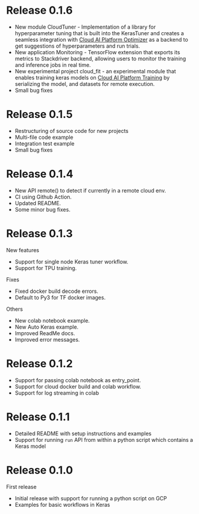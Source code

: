 # Release 0.1.6

* New module CloudTuner - Implementation of a library for hyperparameter tuning that is built into the KerasTuner and creates a seamless integration with [Cloud AI Platform Optimizer](https://cloud.google.com/ai-platform/optimizer/docs/overview) as a backend to get suggestions of hyperparameters and run trials. 
* New application Monitoring - TensorFlow extension that exports its metrics to Stackdriver backend, allowing users to monitor the training and inference jobs in real time.
* New experimental project cloud_fit - an experimental module that enables training keras models on [Cloud AI Platform Training](https://cloud.google.com/ai-platform/training/docs/overview) by serializing the model, and datasets for remote execution.
* Small bug fixes

# Release 0.1.5

* Restructuring of source code for new projects
* Multi-file code example
* Integration test example
* Small bug fixes

# Release 0.1.4

* New API remote() to detect if currently in a remote cloud env.
* CI using Github Action.
* Updated README.
* Some minor bug fixes.

# Release 0.1.3

New features
* Support for single node Keras tuner workflow.
* Support for TPU training.

Fixes
* Fixed docker build decode errors.
* Default to Py3 for TF docker images.

Others
* New colab notebook example.
* New Auto Keras example.
* Improved ReadMe docs.
* Improved error messages.

# Release 0.1.2

* Support for passing colab notebook as entry_point.
* Support for cloud docker build and colab workflow.
* Support for log streaming in colab

# Release 0.1.1

* Detailed README with setup instructions and examples
* Support for running `run` API from within a python script which contains a Keras model

# Release 0.1.0

First release
* Initial release with support for running a python script on GCP
* Examples for basic workflows in Keras
